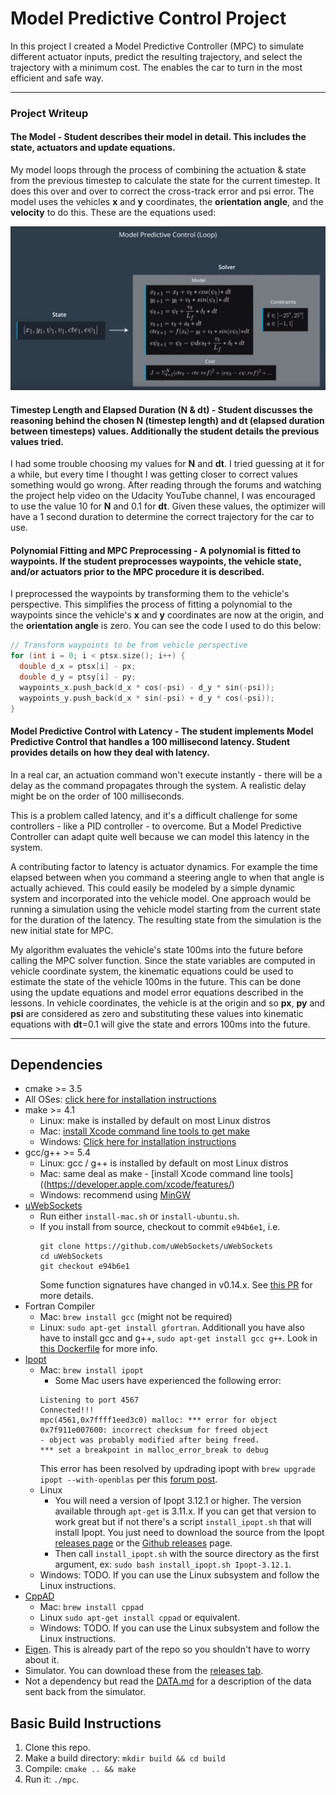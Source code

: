 # Model Predictive Control Project

In this project I created a Model Predictive Controller (MPC) to simulate different actuator inputs, predict the resulting trajectory, and select the trajectory with a minimum cost. The enables the car to turn in the most efficient and safe way.

***

### Project Writeup

#### The Model - Student describes their model in detail. This includes the state, actuators and update equations.

My model loops through the process of combining the actuation & state from the previous timestep to calculate the state for the current timestep. It does this over and over to correct the cross-track error and psi error. The model uses the vehicles **x** and **y** coordinates, the **orientation angle**, and the **velocity** to do this. These are the equations used:

![alt tag](https://github.com/CodyNicholson/Self-Driving_Car_Nanodegree/blob/master/26_Model_Predictive_Control/imgs/mpc.PNG)

#### Timestep Length and Elapsed Duration (N & dt) - Student discusses the reasoning behind the chosen N (timestep length) and dt (elapsed duration between timesteps) values. Additionally the student details the previous values tried.

I had some trouble choosing my values for **N** and **dt**. I tried guessing at it for a while, but every time I thought I was getting closer to correct values something would go wrong. After reading through the forums and watching the project help video on the Udacity YouTube channel, I was encouraged to use the value 10 for **N** and 0.1 for **dt**. Given these values, the optimizer will have a 1 second duration to determine the correct trajectory for the car to use.

#### Polynomial Fitting and MPC Preprocessing - A polynomial is fitted to waypoints. If the student preprocesses waypoints, the vehicle state, and/or actuators prior to the MPC procedure it is described.

I preprocessed the waypoints by transforming them to the vehicle's perspective. This  simplifies the process of fitting a polynomial to the waypoints since the vehicle's **x** and **y** coordinates are now at the origin, and the **orientation angle** is zero. You can see the code I used to do this below:

```c++
// Transform waypoints to be from vehicle perspective
for (int i = 0; i < ptsx.size(); i++) {
  double d_x = ptsx[i] - px;
  double d_y = ptsy[i] - py;
  waypoints_x.push_back(d_x * cos(-psi) - d_y * sin(-psi));
  waypoints_y.push_back(d_x * sin(-psi) + d_y * cos(-psi));
}
```

#### Model Predictive Control with Latency - The student implements Model Predictive Control that handles a 100 millisecond latency. Student provides details on how they deal with latency.

In a real car, an actuation command won't execute instantly - there will be a delay as the command propagates through the system. A realistic delay might be on the order of 100 milliseconds.

This is a problem called latency, and it's a difficult challenge for some controllers - like a PID controller - to overcome. But a Model Predictive Controller can adapt quite well because we can model this latency in the system.

A contributing factor to latency is actuator dynamics. For example the time elapsed between when you command a steering angle to when that angle is actually achieved. This could easily be modeled by a simple dynamic system and incorporated into the vehicle model. One approach would be running a simulation using the vehicle model starting from the current state for the duration of the latency. The resulting state from the simulation is the new initial state for MPC.

My algorithm evaluates the vehicle's state 100ms into the future before calling the MPC solver function. Since the state variables are computed in vehicle coordinate system, the kinematic equations could be used to estimate the state of the vehicle 100ms in the future. This can be done using the update equations and model error equations described in the lessons. In vehicle coordinates, the vehicle is at the origin and so **px**, **py** and **psi** are considered as zero and substituting these values into kinematic equations with **dt**=0.1 will give the state and errors 100ms into the future.

***

## Dependencies

* cmake >= 3.5
 * All OSes: [click here for installation instructions](https://cmake.org/install/)
* make >= 4.1
  * Linux: make is installed by default on most Linux distros
  * Mac: [install Xcode command line tools to get make](https://developer.apple.com/xcode/features/)
  * Windows: [Click here for installation instructions](http://gnuwin32.sourceforge.net/packages/make.htm)
* gcc/g++ >= 5.4
  * Linux: gcc / g++ is installed by default on most Linux distros
  * Mac: same deal as make - [install Xcode command line tools]((https://developer.apple.com/xcode/features/)
  * Windows: recommend using [MinGW](http://www.mingw.org/)
* [uWebSockets](https://github.com/uWebSockets/uWebSockets)
  * Run either `install-mac.sh` or `install-ubuntu.sh`.
  * If you install from source, checkout to commit `e94b6e1`, i.e.
    ```
    git clone https://github.com/uWebSockets/uWebSockets 
    cd uWebSockets
    git checkout e94b6e1
    ```
    Some function signatures have changed in v0.14.x. See [this PR](https://github.com/udacity/CarND-MPC-Project/pull/3) for more details.
* Fortran Compiler
  * Mac: `brew install gcc` (might not be required)
  * Linux: `sudo apt-get install gfortran`. Additionall you have also have to install gcc and g++, `sudo apt-get install gcc g++`. Look in [this Dockerfile](https://github.com/udacity/CarND-MPC-Quizzes/blob/master/Dockerfile) for more info.
* [Ipopt](https://projects.coin-or.org/Ipopt)
  * Mac: `brew install ipopt`
       +  Some Mac users have experienced the following error:
       ```
       Listening to port 4567
       Connected!!!
       mpc(4561,0x7ffff1eed3c0) malloc: *** error for object 0x7f911e007600: incorrect checksum for freed object
       - object was probably modified after being freed.
       *** set a breakpoint in malloc_error_break to debug
       ```
       This error has been resolved by updrading ipopt with
       ```brew upgrade ipopt --with-openblas```
       per this [forum post](https://discussions.udacity.com/t/incorrect-checksum-for-freed-object/313433/19).
  * Linux
    * You will need a version of Ipopt 3.12.1 or higher. The version available through `apt-get` is 3.11.x. If you can get that version to work great but if not there's a script `install_ipopt.sh` that will install Ipopt. You just need to download the source from the Ipopt [releases page](https://www.coin-or.org/download/source/Ipopt/) or the [Github releases](https://github.com/coin-or/Ipopt/releases) page.
    * Then call `install_ipopt.sh` with the source directory as the first argument, ex: `sudo bash install_ipopt.sh Ipopt-3.12.1`. 
  * Windows: TODO. If you can use the Linux subsystem and follow the Linux instructions.
* [CppAD](https://www.coin-or.org/CppAD/)
  * Mac: `brew install cppad`
  * Linux `sudo apt-get install cppad` or equivalent.
  * Windows: TODO. If you can use the Linux subsystem and follow the Linux instructions.
* [Eigen](http://eigen.tuxfamily.org/index.php?title=Main_Page). This is already part of the repo so you shouldn't have to worry about it.
* Simulator. You can download these from the [releases tab](https://github.com/udacity/self-driving-car-sim/releases).
* Not a dependency but read the [DATA.md](./DATA.md) for a description of the data sent back from the simulator.

## Basic Build Instructions

1. Clone this repo.
2. Make a build directory: `mkdir build && cd build`
3. Compile: `cmake .. && make`
4. Run it: `./mpc`.
